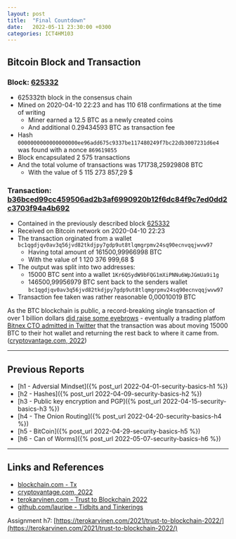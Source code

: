 ```yaml
---
layout: post
title:  "Final Countdown"
date:   2022-05-11 23:30:00 +0300
categories: ICT4HM103
---
```


## Bitcoin Block and Transaction

### Block: [625332](https://www.blockchain.com/btc/block/625332)
- 625332th block in the consensus chain
- Mined on 2020-04-10 22:23 and has 110 618 confirmations at the time of writing
    - Miner earned a 12.5 BTC as a newly created coins
    - And additional 0.29434593 BTC as transaction fee
- Hash ```0000000000000000000ee96add675c9337be117480249f7bc22db3007231d6e4``` was found with a nonce ```869619855```
- Block encapsulated 2 575 transactions
- And the total volume of transactions was 171738,25929808 BTC 
    - With the value of 5 115 273 857,29 $


### Transaction: [b36bced99cc459506ad2b3af6990920b12f6dc84f9c7ed0dd2c3703f94a4b692](https://www.blockchain.com/btc/tx/b36bced99cc459506ad2b3af6990920b12f6dc84f9c7ed0dd2c3703f94a4b692)
- Contained in the previously described block [625332](https://www.blockchain.com/btc/block/625332)
- Received on Bitcoin network on 2020-04-10 22:23
- The transaction orginated from a wallet ```bc1qgdjqv0av3q56jvd82tkdjpy7gdp9ut8tlqmgrpmv24sq90ecnvqqjwvw97```
    - Having total amount of 161500,99966998 BTC
    - With the value of 1 120 376 999,68 $
- The output was split into two addresses:
    - 15000 BTC sent into a wallet ```1Kr6QSydW9bFQG1mXiPNNu6WpJGmUa9i1g```
    - 146500,99956979 BTC sent back to the senders wallet ```bc1qgdjqv0av3q56jvd82tkdjpy7gdp9ut8tlqmgrpmv24sq90ecnvqqjwvw97```
- Transaction fee taken was rather reasonable 0,00010019 BTC

As the BTC blockchain is public, a record-breaking single transaction of over 1 billion dollars [did raise some eyebrows](https://twitter.com/KRMA_0/status/1248694348394496001) - eventually a trading platfom [Bitnex CTO admitted in Twitter](https://twitter.com/paoloardoino/status/1248702664650772480) that the transaction was about moving 15000 BTC to their hot wallet and returning the rest back to where it came from.
([cryptovantage.com, 2022](https://www.cryptovantage.com/news/here-are-the-5-biggest-bitcoin-transactions-in-history/))

---

## Previous Reports

- [h1 - Adversial Mindset]({% post_url 2022-04-01-security-basics-h1 %})
- [h2 - Hashes]({% post_url 2022-04-09-security-basics-h2 %})
- [h3 - Public key encryption and PGP]({% post_url 2022-04-15-security-basics-h3 %})
- [h4 - The Onion Routing]({% post_url 2022-04-20-security-basics-h4 %})
- [h5 - BitCoin]({% post_url 2022-04-29-security-basics-h5 %})
- [h6 - Can of Worms]({% post_url 2022-05-07-security-basics-h6 %})

---

## Links and References
- [blockchain.com - Tx](https://www.blockchain.com/btc/tx/b36bced99cc459506ad2b3af6990920b12f6dc84f9c7ed0dd2c3703f94a4b692)
- [cryptovantage.com, 2022](https://www.cryptovantage.com/news/here-are-the-5-biggest-bitcoin-transactions-in-history/)
- [terokarvinen.com - Trust to Blockchain 2022](https://terokarvinen.com/2021/trust-to-blockchain-2022/)
- [github.com/lauripe - Tidbits and Tinkerings](https://github.com/lauripe/lauripe.github.io)

Assignment h7: 
[https://terokarvinen.com/2021/trust-to-blockchain-2022/](https://terokarvinen.com/2021/trust-to-blockchain-2022/)
